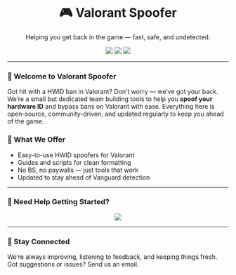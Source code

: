<h1 align="center">🎮 Valorant Spoofer</h1>
<p align="center">Helping you get back in the game — fast, safe, and undetected.</p>

<p align="center">
  <img src="https://img.shields.io/badge/Status-Active-brightgreen?style=flat-square" />
  <img src="https://img.shields.io/badge/Anti%20Cheat%20Bypass-Vanguard-blue?style=flat-square" />
  <img src="https://img.shields.io/badge/Last%20Update-March%202025-orange?style=flat-square" />
</p>

<hr />

<h3>👋 Welcome to Valorant Spoofer</h3>
<p>Got hit with a HWID ban in Valorant? Don’t worry — we’ve got your back.<br>
We’re a small but dedicated team building tools to help you <strong>spoof your hardware ID</strong> and bypass bans on Valorant with ease. Everything here is open-source, community-driven, and updated regularly to keep you ahead of the game.</p>

<h3>🔧 What We Offer</h3>
<ul>
  <li>Easy-to-use HWID spoofers for Valorant</li>
  <li>Guides and scripts for clean formatting</li>
  <li>No BS, no paywalls — just tools that work</li>
  <li>Updated to stay ahead of Vanguard detection</li>
</ul>

<hr />

<h3>🎥 Need Help Getting Started?</h3>
<p align="center">
  <a href="https://www.youtube.com/watch?v=b8XyEwxpccE" target="_blank">
    <img src="https://img.shields.io/badge/Watch%20YouTube%20Guide-Click%20Here-red?style=for-the-badge&logo=youtube" />
  </a>
</p>

<hr />

<h3>💬 Stay Connected</h3>
<p>We’re always improving, listening to feedback, and keeping things fresh.<br>
Got suggestions or issues? Send us an email.</p>
